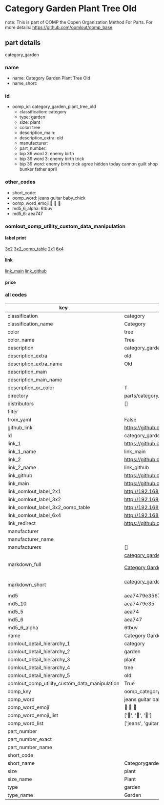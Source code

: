 # Category Garden Plant Tree Old  

note: This is part of OOMP the Oopen Organization Method For Parts. For more details: https://github.com/oomlout/oomp_base

##  part details
  



category_garden



### name
* name: Category Garden Plant Tree Old
* name_short: 
### id
* oomp_id: category_garden_plant_tree_old
  * classification: category
  * type: garden
  * size: plant
  * color: tree
  * description_main: 
  * description_extra: old
  * manufacturer: 
  * part_number: 
  * bip 39 word 2: enemy birth
  * bip 39 word 3: enemy birth trick
  * bip 39 word: enemy birth trick agree hidden today cannon guilt shop bunker father april

### other_codes
* short_code: 
* oomp_word: jeans guitar baby_chick
* oomp_word_emoji :jeans: :guitar: :baby_chick:
* md5_6_alpha: 6tbuv
* md5_6: aea747






### oomlout_oomp_utility_custom_data_manipulation
#### label print
[3x2](http://192.168.1.245:1112/?label=oomp%206tbuv)
[3x2_oomp_table](http://192.168.1.108:1112/?label=oomp%206tbuv)
[2x1](http://192.168.1.242:1112/?label=oomp%206tbuv)
[6x4](http://192.168.1.55:1112/?label=oomp%206tbuv)    

#### link

[link_main](https://github.com/oomlout/oomlout_oomp_version_1_messy/tree/main/parts/category_garden_plant_tree_old) [link_github](https://github.com/oomlout/oomlout_oomp_version_1_messy/tree/main/parts/category_garden_plant_tree_old)                             

#### price







### all codes 
| key | value |  
| --- | --- |  
| classification | category |  
| classification_name | Category |  
| color | tree |  
| color_name | Tree |  
| description | category_garden |  
| description_extra | old |  
| description_extra_name | Old |  
| description_main |  |  
| description_main_name |  |  
| description_or_color | T  |  
| directory | parts/category_garden_plant_tree_old |  
| distributors | [] |  
| filter |  |  
| from_yaml | False |  
| github_link | https://github.com/oomlout/oomlout_oomp_part_src/tree/main/parts/category_garden_plant_tree_old |  
| id | category_garden_plant_tree_old |  
| link_1 | https://github.com/oomlout/oomlout_oomp_version_1_messy/tree/main/parts/category_garden_plant_tree_old |  
| link_1_name | link_main |  
| link_2 | https://github.com/oomlout/oomlout_oomp_version_1_messy/tree/main/parts/category_garden_plant_tree_old |  
| link_2_name | link_github |  
| link_github | https://github.com/oomlout/oomlout_oomp_version_1_messy/tree/main/parts/category_garden_plant_tree_old |  
| link_main | https://github.com/oomlout/oomlout_oomp_version_1_messy/tree/main/parts/category_garden_plant_tree_old |  
| link_oomlout_label_2x1 | http://192.168.1.242:1112/?label=oomp%206tbuv |  
| link_oomlout_label_3x2 | http://192.168.1.245:1112/?label=oomp%206tbuv |  
| link_oomlout_label_3x2_oomp_table | http://192.168.1.108:1112/?label=oomp%206tbuv |  
| link_oomlout_label_6x4 | http://192.168.1.55:1112/?label=oomp%206tbuv |  
| link_redirect | https://github.com/oomlout/oomlout_oomp_version_1_messy/tree/main/parts/category_garden_plant_tree_old |  
| manufacturer |  |  
| manufacturer_name |  |  
| manufacturers | [] |  
| markdown_full | [category_garden_plant_tree_old](none)<br>[](none)<br>[Category Garden Plant Tree Old](none)<br><br> |  
| markdown_short | [category_garden_plant_tree_old](none)<br><br> |  
| md5 | aea7479e3567a42f8d35b051d0c5aa4f |  
| md5_10 | aea7479e35 |  
| md5_5 | aea74 |  
| md5_6 | aea747 |  
| md5_6_alpha | 6tbuv |  
| name | Category Garden Plant Tree Old |  
| oomlout_detail_hierarchy_1 | category |  
| oomlout_detail_hierarchy_2 | garden |  
| oomlout_detail_hierarchy_3 | plant |  
| oomlout_detail_hierarchy_4 | tree |  
| oomlout_detail_hierarchy_5 | old |  
| oomlout_oomp_utility_custom_data_manipulation | True |  
| oomp_key | oomp_category_garden_plant_tree_old |  
| oomp_word | jeans guitar baby_chick |  
| oomp_word_emoji | :jeans: :guitar: :baby_chick: |  
| oomp_word_emoji_list | [':jeans:', ':guitar:', ':baby_chick:'] |  
| oomp_word_list | ['jeans', 'guitar', 'baby_chick'] |  
| part_number |  |  
| part_number_exact |  |  
| part_number_name |  |  
| short_code |  |  
| short_name | Categorygarden |  
| size | plant |  
| size_name | Plant |  
| type | garden |  
| type_name | Garden |  
